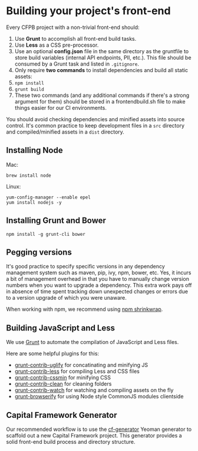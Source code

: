 # Building your project's front-end

Every CFPB project with a non-trivial front-end should:

 1. Use **Grunt** to accomplish all front-end build tasks.
 1. Use **Less** as a CSS pre-processor.
 1. Use an optional **config.json** file in the same directory as the gruntfile to store build variables (internal API endpoints, PII, etc.). This file should be consumed by a Grunt task and listed in `.gitignore`.
 1. Only require **two commands** to install dependencies and build all static assets:
   1. `npm install`
   1. `grunt build`
 1. These two commands (and any additional commands if there's a strong argument for them) should be stored in a frontendbuild.sh file to make things easier for our CI environments.

You should avoid checking dependencies and minified assets into source control. It's common practice to keep development files in a `src` directory and compiled/minified assets in a `dist` directory.

## Installing Node

Mac: 

```shell
brew install node
```

Linux:

```shell
yum-config-manager --enable epel
yum install nodejs -y
```

## Installing Grunt and Bower

```shell
npm install -g grunt-cli bower
```

## Pegging versions

It's good practice to specify specific versions in any dependency management system such as maven, pip, ivy, npm, bower, etc. Yes, it incurs a bit of management overhead in that you have to manually change version numbers when you want to upgrade a dependency. This extra work pays off in absence of time spent tracking down unexpected changes or errors due to a version upgrade of which you were unaware.

When working with npm, we recommend using [npm shrinkwrap](https://docs.npmjs.com/cli/shrinkwrap).

## Building JavaScript and Less

We use [Grunt](http://gruntjs.com/) to automate the compilation of JavaScript and Less files.

Here are some helpful plugins for this:

- [grunt-contrib-uglify](https://github.com/gruntjs/grunt-contrib-uglify) for concatinating and minifying JS
- [grunt-contrib-less](https://github.com/gruntjs/grunt-contrib-less) for compiling Less and CSS files
- [grunt-contrib-cssmin](https://github.com/gruntjs/grunt-contrib-cssmin) for minifying CSS
- [grunt-contrib-clean](https://github.com/gruntjs/grunt-contrib-clean) for cleaning folders
- [grunt-contrib-watch](https://github.com/gruntjs/grunt-contrib-watch) for watching and compiling assets on the fly
- [grunt-browserify](https://github.com/jmreidy/grunt-browserify) for using Node style CommonJS modules clientside

## Capital Framework Generator

Our recommended workflow is to use the [cf-generator](https://github.com/cfpb/generator-cf) Yeoman generator to scaffold out a new Capital Framework project. This generator provides a solid front-end build process and directory structure.
